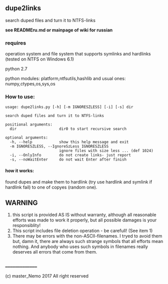 ## dupe2links ##

search duped files and turn it to NTFS-links 

**see READMEru.md or mainpage of wiki for russian**

### requires ###
operation system and file system that supports symlinks and hardlinks
(tested on NTFS on Windows 6.1) 

python 2.7

python modules: platform,ntfsutils,hashlib
and usual ones: numpy,ctypes,os,sys,os

### How to use: ###
```
usage: dupe2links.py [-h] [-m IGNORESZLESS] [-i] [-s] dir

search duped files and turn it to NTFS-links

positional arguments:
  dir                   dir0 to start recursive search

optional arguments:
  -h, --help            show this help message and exit
  -m IGNORESZLESS, --IgnoreSzLess IGNORESZLESS
                        ignore files with size less ... (def 1024)
  -i, --OnlyInfo        do not create links- just report
  -s, --noWaitEnter     do not wait Enter after finish
```
#### how it works:
found dupes and make them to hardlink (try use hardlink and symlink if hardlink fail) to one of copyes (random one).

## WARNING
 1. this script is provided AS IS without warranty, although all reasonable efforts was made to work it properly, but all possible damages is your responsiblity!
 2. This script includes file deletion operation - be carefull! (See item 1)
 3. There may be errors with the non-ASCII-filenames. I tryed to avoid them but, damn it, there are always such strange symbols that all efforts mean nothing. And anybody who uses such symbols in filenames really deserves all errors that come from them.

### _____________ ###
(c) master_Nemo 2017 All right reserved
